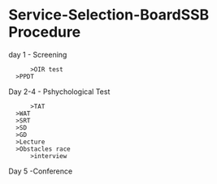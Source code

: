 # Service-Selection-BoardSSB Procedure
day 1 - Screening

          >OIR test
	  >PPDT

Day 2-4 - Pshychological Test

          >TAT
	  >WAT
	  >SRT
	  >SD
	  >GD
	  >Lecture
	  >Obstacles race
          >interview

Day 5 -Conference
